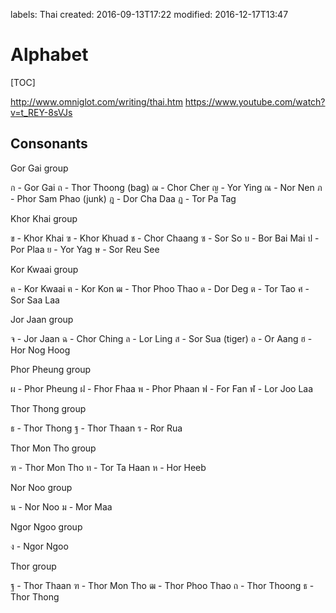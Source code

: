 labels: Thai
created: 2016-09-13T17:22
modified: 2016-12-17T13:47

# Alphabet

[TOC]

http://www.omniglot.com/writing/thai.htm
https://www.youtube.com/watch?v=t_REY-8sVJs

## Consonants

Gor Gai group

ก - Gor Gai
ถ - Thor Thoong (bag)
ฌ - Chor Cher
ญ - Yor Ying
ณ - Nor Nen
ภ - Phor Sam Phao (junk)
ฎ - Dor Cha Daa
ฏ - Tor Pa Tag

Khor Khai group

ข - Khor Khai
ฃ - Khor Khuad
ช - Chor Chaang
ซ - Sor So
บ - Bor Bai Mai
ป - Por Plaa
ย - Yor Yag
ษ - Sor Reu See

Kor Kwaai group

ค - Kor Kwaai
ฅ - Kor Kon
ฒ - Thor Phoo Thao
ด - Dor Deg
ต - Tor Tao
ศ - Sor Saa Laa

Jor Jaan group

จ - Jor Jaan
ฉ - Chor Ching
ล - Lor Ling
ส - Sor Sua (tiger)
อ - Or Aang
ฮ - Hor Nog Hoog

Phor Pheung group

ผ - Phor Pheung
ฝ - Fhor Fhaa
พ - Phor Phaan
ฟ - For Fan
ฬ - Lor Joo Laa

Thor Thong group

ธ - Thor Thong
ฐ - Thor Thaan
ร - Ror Rua

Thor Mon Tho group

ฑ - Thor Mon Tho
ท - Tor Ta Haan
ห - Hor Heeb

Nor Noo group

น - Nor Noo
ม - Mor Maa

Ngor Ngoo group

ง - Ngor Ngoo

Thor group

ฐ - Thor Thaan
ฑ - Thor Mon Tho
ฒ - Thor Phoo Thao
ถ - Thor Thoong
ธ - Thor Thong
